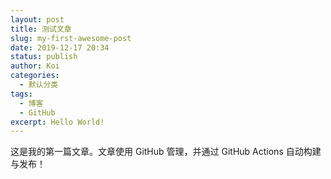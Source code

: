 ```yaml
---
layout: post
title: 测试文章
slug: my-first-awesome-post
date: 2019-12-17 20:34
status: publish
author: Koi
categories: 
  - 默认分类
tags: 
  - 博客
  - GitHub
excerpt: Hello World!
---
```


这是我的第一篇文章。文章使用 GitHub 管理，并通过 GitHub Actions 自动构建与发布！

